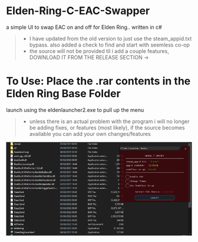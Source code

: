 # Elden-Ring-C-EAC-Swapper
a simple UI to swap EAC on and off for Elden Ring.. written in c#

> - I have updated from the old version to just use the steam_appid.txt bypass. also added a check to find and start with seemless co-op
> - the source will not be provided til i add a couple features, DOWNLOAD IT FROM THE RELEASE SECTION ->

# To Use: Place the .rar contents in the Elden Ring Base Folder
launch using the eldenlauncher2.exe to pull up the menu

> - unless there is an actual problem with the program i will no longer be adding fixes, or features (most likely), if the source becomes available you can add your own changes/features

![Screenshot](screenshot.PNG)
